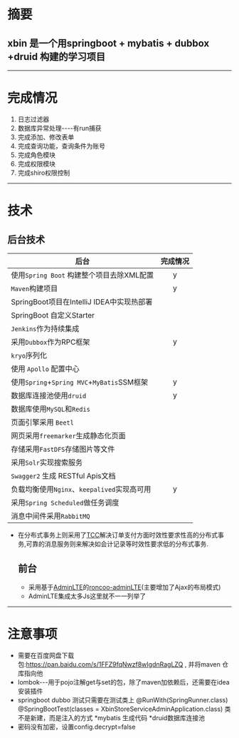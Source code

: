 # 摘要
## xbin 是一个用springboot + mybatis + dubbox +druid 构建的学习项目 ##
----------------
# 完成情况
1.  日志过滤器
2.  数据库异常处理----有run捕获
3.  完成添加、修改表单
4.  完成查询功能，查询条件为账号
5.  完成角色模块
6.  完成权限模块
7.  完成shiro权限控制
----------------
# 技术
## 后台技术
|后台|完成情况|
|----|:----:|
 使用`Spring Boot` 构建整个项目去除XML配置 | y
 `Maven`构建项目 | y
SpringBoot项目在IntelliJ IDEA中实现热部署 |
SpringBoot 自定义Starter |
`Jenkins`作为持续集成 |
 采用`Dubbox`作为RPC框架 |  y
`kryo`序列化 |
使用 `Apollo` 配置中心 |
使用`Spring`+`Spring MVC`+`MyBatis`SSM框架  | y
数据库连接池使用`druid`    | y
数据库使用`MySQL`和`Redis` |
页面引擎采用 `Beetl` |
网页采用`freemarker`生成静态化页面 |
存储采用`FastDFS`存储图片等文件 |
采用`Solr`实现搜索服务 |
`Swagger2` 生成 RESTful Apis文档 |
 负载均衡使用`Nginx`、`keepalived`实现高可用  | y
采用`Spring Scheduled`做任务调度 |
消息中间件采用`RabbitMQ` |

- 在分布式事务上则采用了[TCC](https://github.com/changmingxie/tcc-transaction)解决订单支付方面时效性要求性高的分布式事务,可靠的消息服务则来解决如会计记录等时效性要求低的分布式事务.

  ## 前台
     + 采用基于[AdminLTE](https://github.com/almasaeed2010/AdminLTE)的[roncoo-adminLTE](https://github.com/roncoo/roncoo-adminLTE)(主要增加了Ajax的布局模式)
     + AdminLTE集成太多Js这里就不一一列举了
----------------
# 注意事项
+ 需要在百度网盘下载包:https://pan.baidu.com/s/1FFZ9fqNwzf8wIgdnRagLZQ , 并将maven 仓库指向他
+ lombok---用于pojo注解get与set的包，除了maven加依赖后，还需要在idea安装插件
+ springboot dubbo 测试只需要在测试类上
	@RunWith(SpringRunner.class)
	@SpringBootTest(classes = XbinStoreServiceAdminApplication.class)
	类不是新建，而是注入的方式
       *mybatis 生成代码
       *druid数据库连接池
+ 密码没有加密，设置config.decrypt=false

